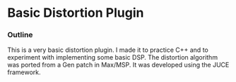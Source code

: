 # Basic Distortion Plugin

### Outline
This is a very basic distortion plugin. I made it to practice C++ and to experiment with implementing some basic DSP. The distortion algorithm was ported from a Gen patch in Max/MSP. It was developed using the JUCE framework.